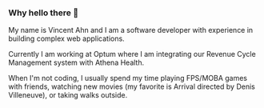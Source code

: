 ### Why hello there 👋

My name is Vincent Ahn and I am a software developer with experience in building complex web applications.

Currently I am working at Optum where I am integrating our Revenue Cycle Management system with Athena Health.

When I'm not coding, I usually spend my time playing FPS/MOBA games with friends, watching new movies (my favorite is Arrival directed by Denis Villeneuve), or taking walks outside.

<!--
**vincentahn/vincentahn** is a ✨ _special_ ✨ repository because its `README.md` (this file) appears on your GitHub profile.

Here are some ideas to get you started:

- 🔭 I’m currently working on ...
- 🌱 I’m currently learning ...
- 👯 I’m looking to collaborate on ...
- 🤔 I’m looking for help with ...
- 💬 Ask me about ...
- 📫 How to reach me: ...
- 😄 Pronouns: ...
- ⚡ Fun fact: ...
-->
